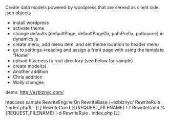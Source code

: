 Create data models powered by wordpress that are served as client side json objects

- install wordpress
- activate theme
- change defaults (defaultPage, defaultPageDir, pathPrefix, pathname) in dynamics.js
- create menu, add menu item, and set theme location to header menu
- go to settings->reading and assign a front page with using the template “Home”
- upload htaccess to root directory (see below for sample)
- create model(s)
- Another addition
- Chris addition
- Wally changes

demo:
http://ezbiznyc.com/

htaccess sample
RewriteEngine On
RewriteBase /~ezbiznyc/
RewriteRule ^index\.php$ - [L]
RewriteCond %{REQUEST_FILENAME} !-f
RewriteCond %{REQUEST_FILENAME} !-d
RewriteRule . index.php [L]
